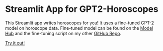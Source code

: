 # Streamlit App for GPT2-Horoscopes

This Streamlit app writes horoscopes for you! It uses a fine-tuned GPT-2 model on horoscope data. Fine-tuned model can be found on the [Model Hub](https://huggingface.co/shahp7575/gpt2-horoscopes) and the fine-tuning script on my other [GitHub Repo](https://github.com/shahp7575/gpt2-horoscopes).

[Try it out!](https://share.streamlit.io/shahp7575/gpt2-horoscopes-app/generate.py)